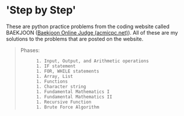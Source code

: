 # 'Step by Step'

These are python practice problems from the coding website called BAEKJOON ([Baekjoon Online Judge (acmicpc.net)](https://www.acmicpc.net/)). All of these are my solutions to the problems that are posted on the website.

> Phases:
>
> 			1. Input, Output, and Arithmetic operations
> 			1. IF statement
> 			1. FOR, WHILE statements
> 			1. Array, List
> 			1. Functions
> 			1. Character string
> 			1. Fundamental Mathematics I
> 			1. Fundamental Mathematics II
> 			1. Recursive Function
> 			1. Brute Force Algorithm